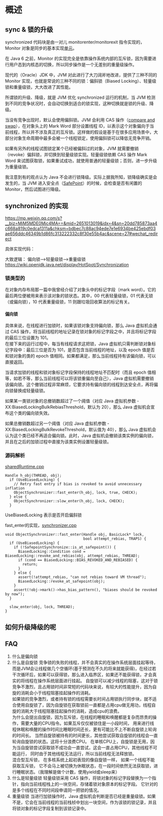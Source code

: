 # 概述

## sync & 锁的升级

synchronized 代码块是由一对儿 monitorenter/monitorexit 指令实现的，Monitor 对象是同步的基本实现[单元](https://docs.oracle.com/javase/specs/jls/se10/html/jls-8.html#d5e13622)。

在 Java 6 之前，Monitor 的实现完全是依靠操作系统内部的互斥锁，因为需要进行用户态到内核态的切换，所以同步操作是一个无差别的重量级操作。

现代的（Oracle）JDK 中，JVM 对此进行了大刀阔斧地改进，提供了三种不同的 Monitor 实现，也就是常说的三种不同的锁：偏斜锁（Biased Locking）、轻量级锁和重量级锁，大大改进了其性能。

所谓锁的升级、降级，就是 JVM 优化 synchronized 运行的机制，当 JVM 检测到不同的竞争状况时，会自动切换到适合的锁实现，这种切换就是锁的升级、降级。

当没有竞争出现时，默认会使用偏斜锁。JVM 会利用 CAS 操作（[compare and swap](https://en.wikipedia.org/wiki/Compare-and-swap)），在对象头上的 Mark Word 部分设置线程 ID，以表示这个对象偏向于当前线程，所以并不涉及真正的互斥锁。这样做的假设是基于在很多应用场景中，大部分对象生命周期中最多会被一个线程锁定，使用偏斜锁可以降低无竞争开销。

如果有另外的线程试图锁定某个已经被偏斜过的对象，JVM 就需要撤销（revoke）偏斜锁，并切换到轻量级锁实现。轻量级锁依赖 CAS 操作 Mark Word 来试图获取锁，如果重试成功，就使用普通的轻量级锁；否则，进一步升级为重量级锁。

我注意到有的观点认为 Java 不会进行锁降级。实际上据我所知，锁降级确实是会发生的，当 JVM 进入安全点（[SafePoint](http://blog.ragozin.info/2012/10/safepoints-in-hotspot-jvm.html)）的时候，会检查是否有闲置的 Monitor，然后试图进行降级。

## synchronized 的实现

https://mp.weixin.qq.com/s?__biz=MjM5MDE0Mjc4MA==&mid=2651013019&idx=4&sn=20dd785873aa4c668a819c0edca1311a&chksm=bdbec7c88ac94ede7e1e6934be425ebdf03ae656ddc46349b1d86fc313222332c8f30e55b4ac&scene=27#wechat_redirect

具体实现代码：

大致逻辑：
偏向锁-->轻量级锁-->重量级锁  
https://wiki.openjdk.java.net/display/HotSpot/Synchronization  

### 锁类型的

在对象内存布局那一篇中我曾经介绍了对象头中的标记字段（mark word）。它的最后两位便被用来表示该对象的锁状态。其中，00 代表轻量级锁，01 代表无锁（或偏向锁），10 代表重量级锁，11 则跟垃圾回收算法的标记有关。

#### 偏向锁

具体来说，在线程进行加锁时，如果该锁对象支持偏向锁，那么 Java 虚拟机会通过 CAS 操作，将当前线程的地址记录在锁对象的标记字段之中，并且将标记字段的最后三位设置为 101。  
在接下来的运行过程中，每当有线程请求这把锁，Java 虚拟机只需判断锁对象标记字段中：最后三位是否为 101，是否包含当前线程的地址，以及 epoch 值是否和锁对象的类的 epoch 值相同。如果都满足，那么当前线程持有该偏向锁，可以直接返回。  

当请求加锁的线程和锁对象标记字段保持的线程地址不匹配时（而且 epoch 值相等，如若不等，那么当前线程可以将该锁重偏向至自己），Java 虚拟机需要撤销该偏向锁。这个撤销过程非常麻烦，它要求持有偏向锁的线程到达安全点，再将偏向锁替换成轻量级锁。  

如果某一类锁对象的总撤销数超过了一个阈值（对应 Java 虚拟机参数 -XX:BiasedLockingBulkRebiasThreshold，默认为 20），那么 Java 虚拟机会宣布这个类的偏向锁失效。

如果总撤销数超过另一个阈值（对应 Java 虚拟机参数 -XX:BiasedLockingBulkRevokeThreshold，默认值为 40），那么 Java 虚拟机会认为这个类已经不再适合偏向锁。此时，Java 虚拟机会撤销该类实例的偏向锁，并且在之后的加锁过程中直接为该类实例设置轻量级锁。

### 源码解析

[sharedRuntime.cpp](http://hg.openjdk.java.net/jdk/jdk/file/6659a8f57d78/src/hotspot/share/runtime/sharedRuntime.cpp)

```{}
Handle h_obj(THREAD, obj);
  if (UseBiasedLocking) {
    // Retry fast entry if bias is revoked to avoid unnecessary inflation
    ObjectSynchronizer::fast_enter(h_obj, lock, true, CHECK);
  } else {
    ObjectSynchronizer::slow_enter(h_obj, lock, CHECK);
  }
```
UseBiasedLocking 表示是否开启偏斜锁

fast_enter的实现，[synchronizer.cpp](https://hg.openjdk.java.net/jdk/jdk/file/896e80158d35/src/hotspot/share/runtime/synchronizer.cpp)

```{}
void ObjectSynchronizer::fast_enter(Handle obj, BasicLock* lock,
                                	bool attempt_rebias, TRAPS) {
  if (UseBiasedLocking) {
    if (!SafepointSynchronize::is_at_safepoint()) {
      BiasedLocking::Condition cond = BiasedLocking::revoke_and_rebias(obj, attempt_rebias, THREAD);
      if (cond == BiasedLocking::BIAS_REVOKED_AND_REBIASED) {
        return;
      }
	} else {
      assert(!attempt_rebias, "can not rebias toward VM thread");
      BiasedLocking::revoke_at_safepoint(obj);
	}
    assert(!obj->mark()->has_bias_pattern(), "biases should be revoked by now");
  }
 
  slow_enter(obj, lock, THREAD);
}
```

## 如何升级降级的呢

## FAQ

1. 什么是偏向锁
2. 什么是自旋锁
  竞争锁的失败的线程，并不会真实的在操作系统层面挂起等待，而是JVM会让线程做几个空循环(基于预测在不久的将来就能获得)，在经过若干次循环后，如果可以获得锁，那么进入临界区，如果还不能获得锁，才会真实的将线程在操作系统层面进行挂起。 
  自旋锁可以减少线程的阻塞，这对于锁竞争不激烈，且占用锁时间非常短的代码块来说，有较大的性能提升，因为自旋的消耗会小于线程阻塞挂起操作的消耗。  
  如果锁的竞争激烈，或者持有锁的线程需要长时间占用锁执行同步块，就不适合使用自旋锁了，因为自旋锁在获取锁前一直都是占用cpu做无用功，线程自旋的消耗大于线程阻塞挂起操作的消耗，造成cpu的浪费。  
  为什么会提出自旋锁，因为互斥锁，在线程的睡眠和唤醒都是复杂而昂贵的操作，需要大量的CPU指令。如果互斥仅仅被锁住是一小段时间，
  用来进行线程休眠和唤醒的操作时间比睡眠时间还长，更有可能比不上不断自旋锁上轮询的时间长。
  当然自旋锁被持有的时间更长，其他尝试获取自旋锁的线程会一直轮询自旋锁的状态。这将十分浪费CPU。
  在单核CPU上，自旋锁是无用，因为当自旋锁尝试获取锁不成功会一直尝试，这会一直占用CPU，其他线程不可能运行，
  同时由于其他线程无法运行，所以当前线程无法释放锁。  
  混合型互斥锁， 在多核系统上起初表现的像自旋锁一样， 如果一个线程不能获取互斥锁， 它不会马上被切换为休眠状态，在一段时间依然无法获取锁，进行睡眠状态。（我理解是做个计数，使用yield或sleep来）  
3. 什么是轻量级锁
  轻量级锁采用 CAS 操作，将锁对象的标记字段替换为一个指针，指向当前线程栈上的一块空间，存储着锁对象原本的标记字段。
  它针对的是多个线程在不同时间段申请同一把锁的情况。
4. 重量级锁
  当进行加锁操作时，Java 虚拟机会判断是否已经是重量级锁。如果不是，它会在当前线程的当前栈桢中划出一块空间，作为该锁的锁记录，并且将锁对象的标记字段复制到该锁记录中。  

